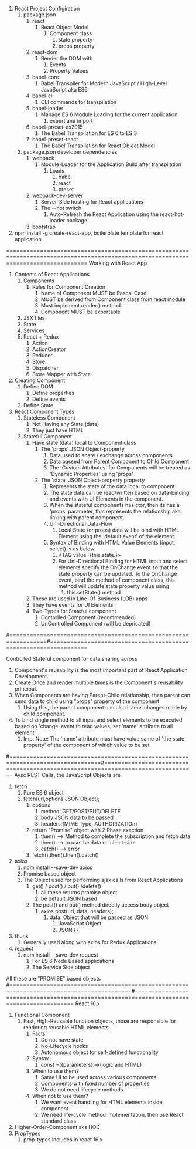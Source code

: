 1. React Project Configiration
   1. package.json
      1. react
         1. React Object Model
            1. Component class
               1. state property
               2. props property
      2. react-dom
         1. Render the DOM with
            1. Events
            2. Property Values
      3. babel-core
         1. Babel Transpiler for Modern JavaScript / High-Level JavaScript aka ES6
      4. babel-cli
         1. CLI commands for transpilation
      5. babel-loader
         1. Manage ES 6 Module Loading for the current application
            1. export and import
      6. babel-preset-es2015
         1. The Babel Transpilation for ES 6 to ES 3
      7. babel-preset-react
         1. The Babel Transpilation for React Object Model
   2. package.json developer dependencies
      1. webpack
         1. Module-Loader for the Application Build after transpilation
            1. Loads
               1. babel
               2. react
               3. preset
      2. webpack-dev-server
         1. Server-Side hosting for React applications
         2. The --hot switch
            1. Auto-Refresh the React Application using the react-hot-loader package
      3. bootstrap
2. npm install -g create-react-app, boilerplate template for react application

====================================================================================================================================
Working with React App

1. Contents of React Applications
   1. Components
      1. Rules for Component Creation
         1. Name of Component MUST be Pascal Case
         2. MUST be derived from Component class from react module
         3. Must implement render() method
         4. Component MUST be exportable
   2. JSX files
   3. State
   4. Services
   5. React + Redux
      1. Action
      2. ActionCreator
      3. Reducer
      4. Store
      5. Dispatcher
      6. Store Mapper with State
2. Creating Component
   1. Define DOM
      1. Define properties
      2. Define events
   2. Define State
3. React Component Types
   1. Stateless Component
      1. Not Having any State (data)
      2. They just have HTML
   2. Stateful Component
      1. Have state (data) local to Component class
         1. The 'props' JSON Object-property
            1. Data used to share / exchange across components
            2. Data passed from Parent Component to Child Component
            3. The 'Custom Attributes' for Components will be treated as 'Dynamic Properties' using 'props'
         2. The 'state' JSON Object-property property
            1. Represents the state of the data local to component
            2. The state data can be read/written based on data-binding and events with UI Elements in the component.
            3. When the stateful components has ctor, then its has a 'props' parameter, that represents the relationship aka linking with parent component.
            4. Uni-Directional Data-Flow
               1. Local State (or props) data will be bind with HTML Element using the 'default event' of the element.
            5. Syntax of Binding with HTML Value Elements (input, select) is as below
               1. <TAG value={this.state.<STATE-PROPERTY>}>
               2. For Uni-Directional Binding for HTML input and select elements specify the OnChange event so that the state property can be updated. To the OnChange event, bind the method of component class, this method will update state property value using
                  1. this.setState() method
      2. These are used in Line-Of-Business (LOB) apps
      3. They have events for UI Elements
      4. Two-Types for Stateful component
         1. Controlled Component (recommended)
         2. UnControlled Component (will be depricated)

#=================================================================#=================================================================

Controlled Stateful component for data sharing across

1. Component's reusability is the most important part of React Application Development.
2. Create Once and render multiple times is the Component's reusability principal.
3. When Components are having Parent-Child relationship, then parent can send data to child using "props" property of the component
   1. Using this, the parent component can also listens changes made by child component.
4. To bind single method to all input and select elements to be executed based on 'change' event to read values, set 'name' attribute to all element
   1. Imp. Note: The 'name' attribute must have value same of 'the state property' of the component of which value to be set

#=================================================================================#=================================================================================
Aysc REST Calls, the JavaScript Objects are

1. fetch
   1. Pure ES 6 object
   2. fetch(url,options JSON Object);
      1. options
         1. method: GET/POST/PUT/DELETE
         2. body:JSON data to be passed
         3. headers:{MIME Type, AUTHORIZATIOn}
      2. return "Promise" object with 2 Phase exection
         1. then() --> Method to complete the subscription and fetch data
         2. then() --> to use the data on client-side
         3. catch() --> error
      3. fetch().then().then().catch()
2. axios
   1. npm install --save-dev axios
   2. Promise based object
   3. The Object used for performing ajax calls from React Applications
      1. get() / post() / put() /delete()
         1. all these returns promise object
         2. be default JSON based
      2. The post() and put() method directly access body object
         1. axios.post(url, data, headers);
            1. data: Object that will be passed as JSON
               1. JavaScript Object
               2. JSON {}
3. thunk
   1. Generally used along with axios for Redux Applications
4. request
   1. npm install --save-dev request
      1. For ES 6 Node Based applications
      2. The Service Side object

All these are "PROMISE" based objects
#==========================================================================================#==========================================================================================
React 16.x

1. Functional Component
   1. Fast, High-Reusable function objects, those are responsible for rendering reusable HTML elements.
      1. Facts
         1. Do not have state
         2. No-Lifecycle hooks
         3. Autonomous object for self-defined functionality
      2. Syntax
         1. const <function-name>=({parameters})=>(logic and HTML)
      3. When to use them?
         1. Same UI to be used across various components
         2. Components with fixed number of properties
         3. We do not need lifecycle methods
      4. When not to use them?
         1. We want event handling for HTML elements inside component
         2. We need life-cycle method implementation, then use React standard class
2. Higher-Order-Component aks HOC
3. PropTypes
   1. prop-types includes in react 16.x
